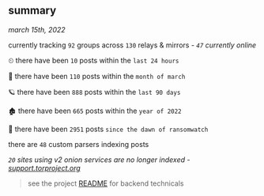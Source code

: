 
## summary
_march 15th, 2022_

currently tracking `92` groups across `130` relays & mirrors - _`47` currently online_

⏲ there have been `10` posts within the `last 24 hours`

🦈 there have been `110` posts within the `month of march`

🪐 there have been `888` posts within the `last 90 days`

🏚 there have been `665` posts within the `year of 2022`

🦕 there have been `2951` posts `since the dawn of ransomwatch`

there are `48` custom parsers indexing posts

_`20` sites using v2 onion services are no longer indexed - [support.torproject.org](https://support.torproject.org/onionservices/v2-deprecation/)_

> see the project [README](https://github.com/thetanz/ransomwatch#ransomwatch--) for backend technicals
